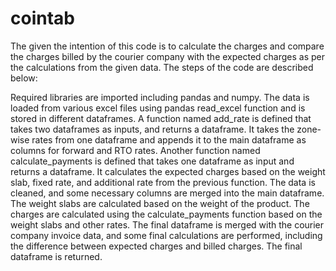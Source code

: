 # cointab
The given  the intention of this code is to calculate the charges and compare the charges billed by the courier company with the expected charges as per the calculations from the given data. The steps of the code are described below:

Required libraries are imported including pandas and numpy.
The data is loaded from various excel files using pandas read_excel function and is stored in different dataframes.
A function named add_rate is defined that takes two dataframes as inputs, and returns a dataframe. It takes the zone-wise rates from one dataframe and appends it to the main dataframe as columns for forward and RTO rates.
Another function named calculate_payments is defined that takes one dataframe as input and returns a dataframe. It calculates the expected charges based on the weight slab, fixed rate, and additional rate from the previous function.
The data is cleaned, and some necessary columns are merged into the main dataframe.
The weight slabs are calculated based on the weight of the product.
The charges are calculated using the calculate_payments function based on the weight slabs and other rates.
The final dataframe is merged with the courier company invoice data, and some final calculations are performed, including the difference between expected charges and billed charges.
The final dataframe is returned.
